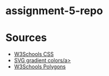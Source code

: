 # assignment-5-repo

<h1>Sources</h1>
<ul>
    <li><a href="https://www.w3schools.com/html/html_css.asp" target="_blank">W3Schools CSS</a></li>
    <li><a href="https://www.w3schools.com/graphics/svg_grad_linear.asp" target="_blank">SVG gradient colors/a></li>
    <li><a href="https://www.w3schools.com/graphics/svg_polygon.asp" target="_blank">W3Schools Polygons</a></li>
</ul>